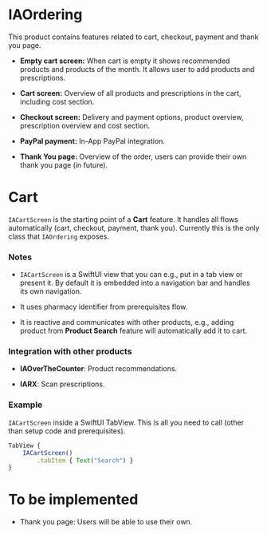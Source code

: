 # IAOrdering

This product contains features related to cart, checkout, payment and thank you page.

*   **Empty cart screen:** When cart is empty it shows recommended products and products of the month. It allows user to add products and prescriptions.
    
*   **Cart screen:** Overview of all products and prescriptions in the cart, including cost section.
    
*   **Checkout screen:** Delivery and payment options, product overview, prescription overview and cost section.
    
*   **PayPal payment:** In-App PayPal integration.
    
*   **Thank You page:** Overview of the order, users can provide their own thank you page (in future).
    

# Cart

`IACartScreen` is the starting point of a **Cart** feature. It handles all flows automatically (cart, checkout, payment, thank you). Currently this is the only class that `IAOrdering` exposes.

### **Notes**

*   `IACartScreen` is a SwiftUI view that you can e.g., put in a tab view or present it. By default it is embedded into a navigation bar and handles its own navigation.
    
*   It uses pharmacy identifier from prerequisites flow.
    
*   It is reactive and communicates with other products, e.g., adding product from **Product Search** feature will automatically add it to cart.
    

### Integration with other products

*   **IAOverTheCounter**: Product recommendations.
    
*   **IARX**: Scan prescriptions.
    

### Example

`IACartScreen` inside a SwiftUI TabView. This is all you need to call (other than setup code and prerequisites).

```javascript
TabView {   
    IACartScreen()
        .tabItem { Text("Search") }
}

```

# To be implemented

*   Thank you page: Users will be able to use their own.
